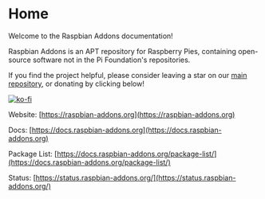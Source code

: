 # Home

Welcome to the Raspbian Addons documentation!

Raspbian Addons is an APT repository for Raspberry Pies, containing open-source software not in the Pi Foundation's repositories.

If you find the project helpful, please consider leaving a star on our [main repository](https://github.com/raspbian-addons/raspbian-addons/), or donating by clicking below!

[![ko-fi](https://ko-fi.com/img/githubbutton_sm.svg)](https://ko-fi.com/D1D476WQM)

Website: [https://raspbian-addons.org](https://raspbian-addons.org)

Docs: [https://docs.raspbian-addons.org](https://docs.raspbian-addons.org)

Package List: [https://docs.raspbian-addons.org/package-list/](https://docs.raspbian-addons.org/package-list/)

Status: [https://status.raspbian-addons.org/](https://status.raspbian-addons.org/)
